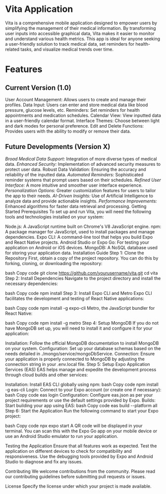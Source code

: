 # Vita Application
Vita is a comprehensive mobile application designed to empower users by simplifying the management of their medical information. By transforming user inputs into accessible graphical data, Vita makes it easier to monitor and understand various health metrics. This app is ideal for anyone seeking a user-friendly solution to track medical data, set reminders for health-related tasks, and visualize medical trends over time.

# Features
## Current Version (1.0)
User Account Management: Allows users to create and manage their profiles.
Data Input: Users can enter and store medical data like blood pressure, glucose levels, etc.
Reminders: Set reminders for health appointments and medication schedules.
Calendar View: View inputted data in a user-friendly calendar format.
Interface Themes: Choose between light and dark modes for personal preference.
Edit and Delete Functions: Provides users with the ability to modify or remove their data.
## Future Developments (Version X)
*Broad Medical Data Support:* Integration of more diverse types of medical data.
*Enhanced Security:* Implementation of advanced security measures to protect user data.
Robust Data Validation: Ensuring the accuracy and reliability of the inputted data.
*Automated Reminders:* Sophisticated reminder systems that prompt users based on their schedules.
*Refined User Interface:* A more intuitive and smoother user interface experience.
*Personalization Options:* Greater customization features for users to tailor the app to their needs.
*AI-Driven Insights:* Use of Artificial Intelligence to analyze data and provide actionable insights.
*Performance Improvements:* Enhanced algorithms for faster data retrieval and processing.
Getting Started
Prerequisites
To set up and run Vita, you will need the following tools and technologies installed on your system:

Node.js: A JavaScript runtime built on Chrome's V8 JavaScript engine.
npm: A package manager for JavaScript, used to install packages and manage dependencies.
Expo CLI: A command-line tool that helps you build Expo and React Native projects.
Android Studio or Expo Go: For testing your application on Android or iOS devices.
MongoDB: A NoSQL database used for storing your application data.
Installation Guide
Step 1: Clone the Repository
First, obtain a copy of the project repository. You can do this by forking, cloning, or downloading the repository:

bash
Copy code
git clone https://github.com/yourusername/vita.git
cd vita
Step 2: Install Dependencies
Navigate to the project directory and install the necessary dependencies:

bash
Copy code
npm install
Step 3: Install Expo CLI and Metro
Expo CLI facilitates the development and testing of React Native applications:

bash
Copy code
npm install -g expo-cli
Metro, the JavaScript bundler for React Native:

bash
Copy code
npm install -g metro
Step 4: Setup MongoDB
If you do not have MongoDB set up, you will need to install it and configure it for your application:

Installation: Follow the official MongoDB documentation to install MongoDB on your system.
Configuration: Set up your database schemas based on the needs detailed in ./mongo/service/mongoDbService.
Connection: Ensure your application is properly connected to MongoDB by adjusting the connection string in your .env.local file.
Step 5: Setup Expo Application Services (EAS)
EAS helps manage and expedite the development process through cloud builds and other services:

Installation: Install EAS CLI globally using npm:
bash
Copy code
npm install -g eas-cli
Login: Connect to your Expo account (or create one if necessary):
bash
Copy code
eas login
Configuration: Configure eas.json as per your project requirements or use the default settings provided by Expo.
Builds: Start building your app using EAS:
bash
Copy code
eas build --platform all
Step 6: Start the Application
Run the following command to start your Expo project:

bash
Copy code
npx expo start
A QR code will be displayed in your terminal. You can scan this with the Expo Go app on your mobile device or use an Android Studio emulator to run your application.

Testing the Application
Ensure that all features work as expected. Test the application on different devices to check for compatibility and responsiveness. Use the debugging tools provided by Expo and Android Studio to diagnose and fix any issues.

Contributing
We welcome contributions from the community. Please read our contributing guidelines before submitting pull requests or issues.

License
Specify the license under which your project is made available.